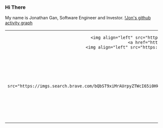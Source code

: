 ### Hi There

My name is Jonathan Gan, Software Engineer and Investor.
      [!Jon's github activity graph](https://activity-graph.herokuapp.com/graph?username=jongan69&theme=dracula)
      
<table width="100%"  border="0" cellpadding="0" cellspacing="0">
  <tr>
    <td align="center">

      <img align="left" src="https://github-readme-stats.vercel.app/api?username=jongan69&show_icons=true&theme=dracula" />
        <a href="https://spotify-github-profile.vercel.app/api/view?uid=jonny2298&redirect=true">
      <img align="left" src="https://spotify-github-profile.vercel.app/api/view?uid=jonny2298&cover_image=true&theme=compact"/>
          <br>
    </td>
    <td align="center">
      <a href="https://jongan69.github.io/linktree/">
        <span>&nbsp;&nbsp;&nbsp;&nbsp;&nbsp;&nbsp;&nbsp;</span>
        <span>&nbsp;&nbsp;&nbsp;&nbsp;&nbsp;&nbsp;&nbsp;</span>
        <img src="https://imgs.search.brave.com/bQbST9xiMrAUrpyZTWcI65i0HkEMA30_0LOlV5OYE3c/rs:fit:474:480:1/g:ce/aHR0cHM6Ly9tZWRp/YTIuZ2lwaHkuY29t/L21lZGlhL1dabU5T/VVM3MXVqM1cvZ2lw/aHkuZ2lm.gif" />
        <span>&nbsp;&nbsp;&nbsp;&nbsp;&nbsp;&nbsp;&nbsp;&nbsp;</span>
        <span>&nbsp;&nbsp;&nbsp;&nbsp;&nbsp;&nbsp;&nbsp;&nbsp;</span>
        <br>
        <strong>My Linktree </strong>
    </td>
  </tr>
</table>
